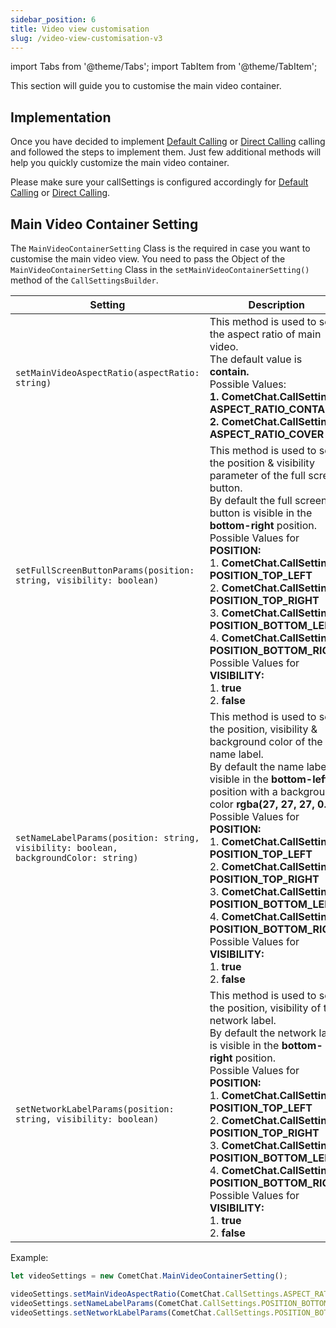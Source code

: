 ```yaml
---
sidebar_position: 6
title: Video view customisation
slug: /video-view-customisation-v3
---
```

import Tabs from '@theme/Tabs';
import TabItem from '@theme/TabItem';


This section will guide you to customise the main video container.

## Implementation

Once you have decided to implement [Default Calling](./calling-default-calling) or [Direct Calling](./calling-direct-calling) calling and followed the steps to implement them. Just few additional methods will help you quickly customize the main video container.

Please make sure your callSettings is configured accordingly for [Default Calling](./calling-default-calling) or [Direct Calling](./calling-direct-calling).

## Main Video Container Setting

The `MainVideoContainerSetting` Class is the required in case you want to customise the main video view. You need to pass the Object of the `MainVideoContainerSetting` Class in the `setMainVideoContainerSetting()` method of the `CallSettingsBuilder`.

| Setting | Description | 
| ---- | ---- | 
| `setMainVideoAspectRatio(aspectRatio: string)` | This method is used to set the aspect ratio of main video.<br/>The default value is **contain.**<br/>Possible Values: <br/>**1. CometChat.CallSettings. ASPECT_RATIO_CONTAIN**<br/>**2. CometChat.CallSettings. ASPECT_RATIO_COVER** | 
| `setFullScreenButtonParams(position: string, visibility: boolean)` | This method is used to set the position & visibility parameter of the full screen button.<br/>By default the full screen button is visible in the **bottom-right** position.<br/>Possible Values for **POSITION:**<br/>1. **CometChat.CallSettings. POSITION_TOP_LEFT**<br/>2. **CometChat.CallSettings. POSITION_TOP_RIGHT**<br/>3.  **CometChat.CallSettings. POSITION_BOTTOM_LEFT**<br/>4. **CometChat.CallSettings. POSITION_BOTTOM_RIGHT**<br/>Possible Values for **VISIBILITY:** <br/>1. **true**<br/>2. **false** | 
| `setNameLabelParams(position: string, visibility: boolean, backgroundColor: string)` | This method is used to set the position, visibility & background color of the name label.<br/>By default the name label is visible in the **bottom-left** position with a background-color **rgba(27, 27, 27, 0.4)**<br/>Possible Values for **POSITION:**<br/>1. **CometChat.CallSettings. POSITION_TOP_LEFT**<br/>2. **CometChat.CallSettings. POSITION_TOP_RIGHT**<br/>3.  **CometChat.CallSettings. POSITION_BOTTOM_LEFT**<br/>4. **CometChat.CallSettings. POSITION_BOTTOM_RIGHT**<br/>Possible Values for **VISIBILITY:** <br/>1. **true**<br/>2. **false** | 
| `setNetworkLabelParams(position: string, visibility: boolean)` | This method is used to set the position, visibility of the network label.<br/>By default the network label is visible in the **bottom-right** position.<br/>Possible Values for **POSITION:**<br/>1. **CometChat.CallSettings. POSITION_TOP_LEFT**<br/>2. **CometChat.CallSettings. POSITION_TOP_RIGHT**<br/>3. **CometChat.CallSettings. POSITION_BOTTOM_LEFT**<br/>4. **CometChat.CallSettings. POSITION_BOTTOM_RIGHT**<br/>Possible Values for **VISIBILITY:** <br/>1. **true**<br/>2. **false** | 


Example:



<Tabs>
<TabItem value="Typescript" label="Typescript">

  ```typescript
let videoSettings = new CometChat.MainVideoContainerSetting();

videoSettings.setMainVideoAspectRatio(CometChat.CallSettings.ASPECT_RATIO_CONTAIN);	videoSettings.setFullScreenButtonParams(CometChat.CallSettings.POSITION_BOTTOM_RIGHT, true);
videoSettings.setNameLabelParams(CometChat.CallSettings.POSITION_BOTTOM_LEFT, true, "rgba(27, 27, 27, 0.4)");
videoSettings.setNetworkLabelParams(CometChat.CallSettings.POSITION_BOTTOM_RIGHT, true);
  ```
</TabItem>
</Tabs>
